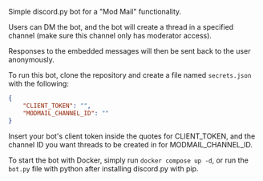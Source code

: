 Simple discord.py bot for a "Mod Mail" functionality.

Users can DM the bot, and the bot will create a thread in a specified channel (make sure this channel only has moderator access).

Responses to the embedded messages will then be sent back to the user anonymously.

To run this bot, clone the repository and create a file named `secrets.json` with the following:

```json
{
    "CLIENT_TOKEN": "",
    "MODMAIL_CHANNEL_ID": ""
}
```

Insert your bot's client token inside the quotes for CLIENT_TOKEN, and the channel ID you want threads to be created in for MODMAIL_CHANNEL_ID.

To start the bot with Docker, simply run `docker compose up -d`, or run the `bot.py` file with python after installing discord.py with pip.
